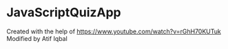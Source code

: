 # JavaScriptQuizApp
Created with the help of https://www.youtube.com/watch?v=rGhH70KUTuk <br/>
Modified by Atif Iqbal

